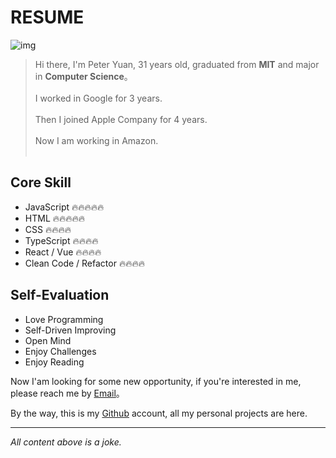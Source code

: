 # RESUME
![img](https://images.unsplash.com/photo-1499673610122-01c7122c5dcb?q=80&w=3854&auto=format&fit=crop&ixlib=rb-4.0.3&ixid=M3wxMjA3fDB8MHxwaG90by1wYWdlfHx8fGVufDB8fHx8fA%3D%3D)

> Hi there, I'm Peter Yuan, 31 years old, graduated from **MIT** and major in **Computer Science**。<br/><br/>
> I worked in Google for 3 years.<br/><br/>
> Then I joined Apple Company for 4 years.<br/><br/>
> Now I am working in Amazon.<br/><br/>

## Core Skill
- JavaScript 🔥🔥🔥🔥🔥
- HTML 🔥🔥🔥🔥🔥
- CSS 🔥🔥🔥🔥
- TypeScript 🔥🔥🔥🔥
- React / Vue 🔥🔥🔥🔥
- Clean Code / Refactor 🔥🔥🔥🔥

## Self-Evaluation
- Love Programming
- Self-Driven Improving
- Open Mind
- Enjoy Challenges
- Enjoy Reading

Now I'am looking for some new opportunity, if you're interested in me, please reach me by [Email](mail:ypf9319@gmail.com)。

By the way, this is my [Github](https://github.com/GitHubJiKe) account, all my personal projects are here.

------

*All content above is a joke.*
